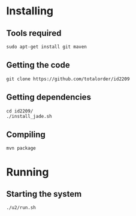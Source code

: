# Installing
## Tools required
```
sudo apt-get install git maven
```
 
## Getting the code
```
git clone https://github.com/totalorder/id2209
```

## Getting dependencies
```
cd id2209/ 
./install_jade.sh
```

## Compiling
```
mvn package
```

# Running
## Starting the system
```
./u2/run.sh
```

